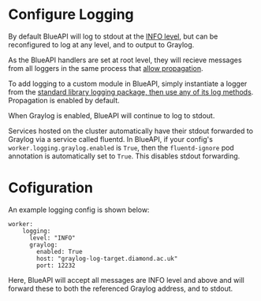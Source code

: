 
# Configure Logging

By default BlueAPI will log to stdout at the [INFO level](https://docs.python.org/3/library/logging.html#logging-levels), but can be reconfigured to log at any level, and to output to Graylog.

As the BlueAPI handlers are set at root level, they will recieve messages from all loggers in the same process that [allow propagation](https://docs.python.org/3/library/logging.html#logging.Logger.propagate).

To add logging to a custom module in BlueAPI, simply instantiate a logger from the [standard library logging package, then use any of its log methods](https://docs.python.org/3/library/logging.html#logger-objects). Propagation is enabled by default.

When Graylog is enabled, BlueAPI will continue to log to stdout.

Services hosted on the cluster automatically have their stdout forwarded to Graylog via a service called fluentd. In BlueAPI, if your config's `worker.logging.graylog.enabled` is `True`, then the `fluentd-ignore` pod annotation is automatically set to `True`. This disables stdout forwarding.

# Cofiguration

An example logging config is shown below:
```
worker:
    logging:
      level: "INFO"
      graylog:
        enabled: True
        host: "graylog-log-target.diamond.ac.uk"
        port: 12232
```

Here, BlueAPI will accept all messages are INFO level and above and will forward these to both the referenced Graylog address, and to stdout.
